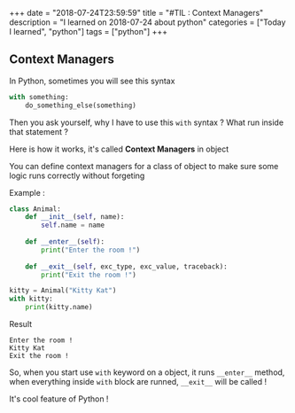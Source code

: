 +++
date = "2018-07-24T23:59:59"
title = "#TIL : Context Managers"
description = "I learned on 2018-07-24 about python"
categories = ["Today I learned", "python"]
tags = ["python"]
+++



## Context Managers

In Python, sometimes you will see this syntax

```python
with something:
    do_something_else(something)
```

Then you ask yourself, why I have to use this `with` syntax ? What run inside that statement ?

Here is how it works, it's called **Context Managers** in object

You can define context managers for a class of object to make sure some logic runs correctly without forgeting

Example :

```python
class Animal:
    def __init__(self, name):
        self.name = name
    
    def __enter__(self):
        print("Enter the room !")
    
    def __exit__(self, exc_type, exc_value, traceback):
        print("Exit the room !")

kitty = Animal("Kitty Kat")
with kitty:
    print(kitty.name)
```

Result

```
Enter the room !
Kitty Kat
Exit the room !
```

So, when you start use `with` keyword on a object, it runs `__enter__` method, when everything inside `with` block are runned, `__exit__` will be called !

It's cool feature of Python !
